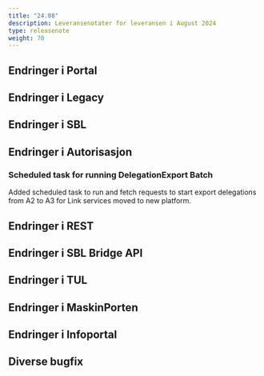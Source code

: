 ```yaml
---
title: "24.08"
description: Leveransenotater for leveransen i August 2024
type: releasenote
weight: 70
---
```


## Endringer i Portal

## Endringer i Legacy

## Endringer i SBL

## Endringer i Autorisasjon

### Scheduled task for running DelegationExport Batch
Added scheduled task to run and fetch requests to start export delegations from A2 to A3 for Link services moved to new platform.

## Endringer i REST

## Endringer i SBL Bridge API

## Endringer i TUL

## Endringer i MaskinPorten

## Endringer i Infoportal

## Diverse bugfix


  
